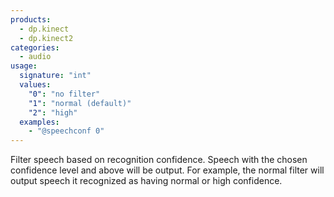 ```yaml
---
products:
  - dp.kinect
  - dp.kinect2
categories:
  - audio
usage:
  signature: "int"
  values:
    "0": "no filter"
    "1": "normal (default)"
    "2": "high"
  examples:
    - "@speechconf 0"
---
```


Filter speech based on recognition confidence. Speech with the
chosen confidence level and above will be output. For example,
the normal filter will output speech it recognized as having
normal or high confidence.
